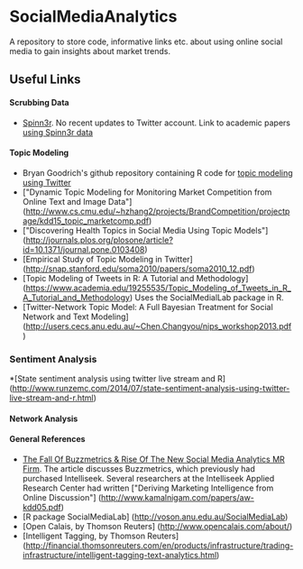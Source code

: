 # SocialMediaAnalytics


A repository to store code, informative links etc. about using online social media to gain insights about market trends.

## Useful Links
#### Scrubbing Data
* [Spinn3r](http://spinn3r.com/).  No recent updates to Twitter account. Link to academic papers [using Spinn3r data](https://scholar.google.com/scholar?q=spinn3r/)
 
#### Topic Modeling
* Bryan Goodrich's github repository containing R code for [topic modeling using Twitter](https://gist.github.com/bryangoodrich/7b5ef683ce8db592669e/)
* ["Dynamic Topic Modeling for Monitoring Market Competition from Online Text and Image Data"] (http://www.cs.cmu.edu/~hzhang2/projects/BrandCompetition/projectpage/kdd15_topic_marketcomp.pdf)
* ["Discovering Health Topics in Social Media Using Topic Models"] (http://journals.plos.org/plosone/article?id=10.1371/journal.pone.0103408)
* [Empirical Study of Topic Modeling in Twitter] (http://snap.stanford.edu/soma2010/papers/soma2010_12.pdf)
* [Topic Modeling of Tweets in R: A Tutorial and Methodology] (https://www.academia.edu/19255535/Topic_Modeling_of_Tweets_in_R_A_Tutorial_and_Methodology)  Uses the SocialMedialLab package in R.
* [Twitter-Network Topic Model: A Full Bayesian Treatment for Social Network and Text Modeling] (http://users.cecs.anu.edu.au/~Chen.Changyou/nips_workshop2013.pdf)

### Sentiment Analysis
*[State sentiment analysis using twitter live stream and R] (http://www.runzemc.com/2014/07/state-sentiment-analysis-using-twitter-live-stream-and-r.html)


#### Network Analysis
#### General References
* [The Fall Of Buzzmetrics & Rise Of The New Social Media Analytics MR Firm](http://www.greenbookblog.org/2013/04/22/the-fall-of-buzzmetrics-rise-of-the-new-social-media-analytics-mr-firms/).  The article discusses Buzzmetrics, which previously had purchased Intelliseek.  Several researchers at the Intelliseek Applied Research Center had written ["Deriving Marketing Intelligence from Online Discussion"] (http://www.kamalnigam.com/papers/aw-kdd05.pdf)
* [R package SocialMediaLab] (http://voson.anu.edu.au/SocialMediaLab)
* [Open Calais, by Thomson Reuters] (http://www.opencalais.com/about/)
* [Intelligent Tagging, by Thomson Reuters] (http://financial.thomsonreuters.com/en/products/infrastructure/trading-infrastructure/intelligent-tagging-text-analytics.html)
